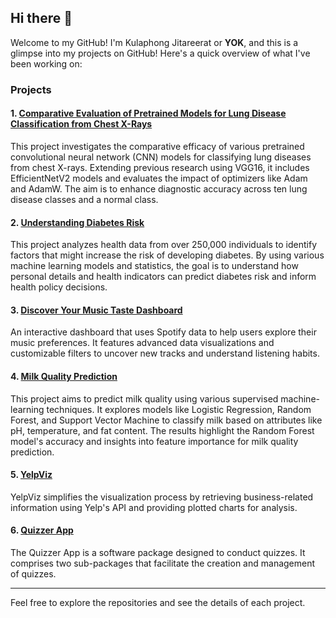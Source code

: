 ## Hi there 👋

Welcome to my GitHub! I'm Kulaphong Jitareerat or **YOK**, and this is a glimpse into my projects on GitHub! Here's a quick overview of what I've been working on:

### Projects

#### 1. [Comparative Evaluation of Pretrained Models for Lung Disease Classification from Chest X-Rays](https://github.com/kulaphongj/cnn_lung_diseases?tab=readme-ov-file)
This project investigates the comparative efficacy of various pretrained convolutional neural network (CNN) models for classifying lung diseases from chest X-rays. Extending previous research using VGG16, it includes EfficientNetV2 models and evaluates the impact of optimizers like Adam and AdamW. The aim is to enhance diagnostic accuracy across ten lung disease classes and a normal class.

#### 2. [Understanding Diabetes Risk](https://github.com/kulaphongj/diabetes_prediction)
This project analyzes health data from over 250,000 individuals to identify factors that might increase the risk of developing diabetes. By using various machine learning models and statistics, the goal is to understand how personal details and health indicators can predict diabetes risk and inform health policy decisions.

#### 3. [Discover Your Music Taste Dashboard](https://github.com/kulaphongj/spotify_dashboard)
An interactive dashboard that uses Spotify data to help users explore their music preferences. It features advanced data visualizations and customizable filters to uncover new tracks and understand listening habits.

#### 4. [Milk Quality Prediction](https://github.com/kulaphongj/milk_quality_prediction)
This project aims to predict milk quality using various supervised machine-learning techniques. It explores models like Logistic Regression, Random Forest, and Support Vector Machine to classify milk based on attributes like pH, temperature, and fat content. The results highlight the Random Forest model's accuracy and insights into feature importance for milk quality prediction.

#### 5. [YelpViz](https://github.com/kulaphongj/yelp_api_wrapper)
YelpViz simplifies the visualization process by retrieving business-related information using Yelp's API and providing plotted charts for analysis.

#### 6. [Quizzer App](https://github.com/kulaphongj/Quizzer)
The Quizzer App is a software package designed to conduct quizzes. It comprises two sub-packages that facilitate the creation and management of quizzes.

---

Feel free to explore the repositories and see the details of each project.
